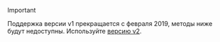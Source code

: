 > [!IMPORTANT]
>
> Поддержка версии v1 прекращается с февраля 2019, методы ниже будут недоступны. Используйте [версию v2](../translate/api-ref/v2/Translation/).